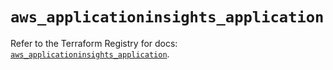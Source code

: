 # `aws_applicationinsights_application`

Refer to the Terraform Registry for docs: [`aws_applicationinsights_application`](https://registry.terraform.io/providers/hashicorp/aws/5.92.0/docs/resources/applicationinsights_application).
